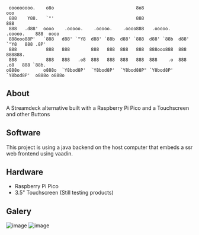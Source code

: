 
     ooooooooo.    o8o                               8o8                         ooo
     888    Y88.   `"'                               888                         888
     888   .d88'  oooo    .ooooo.    .ooooo.    .oooo888   .ooooo.    .ooooo.    888  oooo
     888ooo88P'   `888   d88' `"Y8  d88' `88b  d88' `888  d88' `88b  d88' `"Y8   888 .8P'
     888           888   888        888   888  888   888  888ooo888  888         888888.
     888           888   888   .o8  888   888  888   888  888    .o  888   .o8   888 `88b.
    o888o         o888o  `Y8bod8P'  `Y8bod8P'  `Y8bod88P" `Y8bod8P'  `Y8bod8P'  o888o o888o

## About
 A Streamdeck alternative built with a Raspberry Pi Pico and a Touchscreen and other Buttons

## Software
 This project is using a java backend on the host computer that embeds a ssr web frontend using vaadin.
 
## Hardware
 - Raspberry Pi Pico
 - 3.5" Touchscreen (Still testing products)

## Galery
![image](https://github.com/KxmischesDomi/Picodeck/assets/67184131/0fa9dc0e-73c2-4d9b-9473-566170816ae6)
![image](https://github.com/KxmischesDomi/Picodeck/assets/67184131/bb530109-80c8-45c3-8317-c2e566ab6d18)
